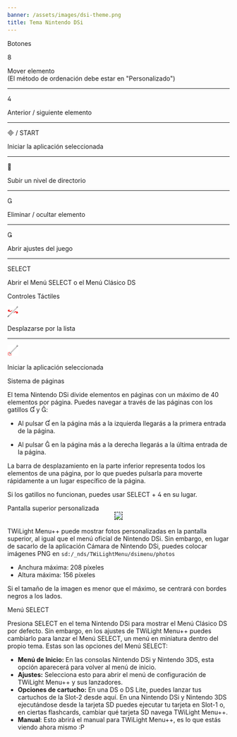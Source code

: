 ```yaml
---
banner: /assets/images/dsi-theme.png
title: Tema Nintendo DSi
---
```


<div id="button-controls" class="section-title">Botones</div>
<div class="section-body">
    <div class="button-action-group">
        <p class="button-action button">&#xE079;</p>
        <p class="button-action-text">Mover elemento<br>(El método de ordenación debe estar en "Personalizado")</p>
    </div>
    <hr>
    <div class="button-action-group">
        <p class="button-action button">&#xE07E;</p>
        <p class="button-action-text">Anterior / siguiente elemento</p>
    </div>
    <hr>
    <div class="button-action-group">
        <p class="button-action"><span class="button">&#xE000; /</span> START</p>
        <p class="button-action-text">Iniciar la aplicación seleccionada</p>
    </div>
    <hr>
    <div class="button-action-group">
        <p class="button-action button">&#xE001;</p>
        <p class="button-action-text">Subir un nivel de directorio</p>
    </div>
    <hr>
    <div class="button-action-group">
        <p class="button-action button">&#xE002;</p>
        <p class="button-action-text">Eliminar / ocultar elemento</p>
    </div>
    <hr>
    <div class="button-action-group">
        <p class="button-action button">&#xE003;</p>
        <p class="button-action-text">Abrir ajustes del juego</p>
    </div>
    <hr>
    <div class="button-action-group">
        <p class="button-action">SELECT</p>
        <p class="button-action-text">Abrir el Menú SELECT o el Menú Clásico DS</p>
    </div>
</div>

<div id="touch-controls" class="section-title">Controles Táctiles</div>
<div class="section-body">
    <div class="button-action-group">
        <p class="button-action"><img src="/assets/images/left-right.png"></p>
        <p class="button-action-text">Desplazarse por la lista</p>
    </div>
    <hr>
    <div class="button-action-group">
        <p class="button-action"><img src="/assets/images/tap.png"></p>
        <p class="button-action-text">Iniciar la aplicación seleccionada</p>
    </div>
    <!-- <hr>
    <div>
        <p>
            If the Sort Method is set to "Custom", you can drag the icon up to move it.
        </p>
    </div> -->
</div>

<div id="page-system" class="section-title">Sistema de páginas</div>
<div class="section-body">
    <p>
        El tema Nintendo DSi divide elementos en páginas con un máximo de 40 elementos por página. Puedes navegar a través de las páginas con los gatillos &#xE004; y &#xE005;:
    </p>
    <ul>
        <li><p>Al pulsar &#xE004; en la página más a la izquierda llegarás a la primera entrada de la página.</p></li>
        <li><p>Al pulsar &#xE005; en la página más a la derecha llegarás a la última entrada de la página.</p></li>
    </ul>
    <p>
        La barra de desplazamiento en la parte inferior representa todos los elementos de una página, por lo que puedes pulsarla para moverte rápidamente a un lugar específico de la página.
    </p>
    <p>
        Si los gatillos no funcionan, puedes usar SELECT + &#xE07E; en su lugar.
    </p>
</div>

<div id="custom-top-screen-image" class="section-title">Pantalla superior personalizada</div>
<div class="section-body">
    <div style="text-align: center;"><img style="border-color: black; border-width: 1px; border-style: dashed;" src="https://raw.githubusercontent.com/DS-Homebrew/TWiLightMenu/master/romsel_dsimenutheme/nitrofiles/languages/{{ page.collection }}/photo_default.png"></div>
    <p>TWiLight Menu++ puede mostrar fotos personalizadas en la pantalla superior, al igual que el menú oficial de Nintendo DSi. Sin embargo, en lugar de sacarlo de la aplicación Cámara de Nintendo DSi, puedes colocar imágenes PNG en <code class="language-plaintext wrap">sd:/_nds/TWiLightMenu/dsimenu/photos</code></p>
    <ul>
        <li>Anchura máxima: 208 píxeles</li>
        <li>Altura máxima: 156 píxeles</li>
    </ul>
    <p>Si el tamaño de la imagen es menor que el máximo, se centrará con bordes negros a los lados.</p>
</div>

<div id="select-menu" class="section-title">Menú SELECT</div>
<div class="section-body">
    <p>
        Presiona SELECT en el tema Nintendo DSi para mostrar el Menú Clásico DS por defecto. Sin embargo, en los ajustes de TWiLight Menu++ puedes cambiarlo para lanzar el Menú SELECT, un menú en miniatura dentro del propio tema. Estas son las opciones del Menú SELECT:
    </p>
    <ul>
        <li><strong>Menú de Inicio:</strong> En las consolas Nintendo DSi y Nintendo 3DS, esta opción aparecerá para volver al menú de inicio.</li>
        <li><strong>Ajustes:</strong> Selecciona esto para abrir el menú de configuración de TWiLight Menu++ y sus lanzadores.</li>
        <li><strong>Opciones de cartucho:</strong> En una DS o DS Lite, puedes lanzar tus cartuchos de la Slot-2 desde aquí. En una Nintendo DSi y Nintendo 3DS ejecutándose desde la tarjeta SD puedes ejecutar tu tarjeta en Slot-1 o, en ciertas flashcards, cambiar qué tarjeta SD navega TWiLight Menu++.</li>
        <li><strong>Manual</strong>: Esto abrirá el manual para TWiLight Menu++, es lo que estás viendo ahora mismo :P</li>
    </ul>
</div>
